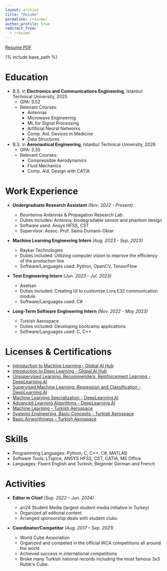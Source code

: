 ```yaml
---
layout: archive
title: "Resume"
permalink: /resume/
author_profile: true
redirect_from:
  - /resume
---
```


[Resume PDF](resume_130624.pdf)

{% include base_path %}

Education
======
* B.S. in **Electronics and Communications Engineering**, Istanbul Technical University, 2025
  * GPA: 3.52
  * Relevant Courses:
    - Antennas
    - Microwave Engineering
    - ML for Signal Processing
    - Artificial Neural Networks
    - Comp. Aid. Devices in Medicine
    - Data Structures 
* B.S. in **Aeronautical Engineering**, Istanbul Technical University, 2026 
  * GPA: 3.35
  * Relevant Courses:
    - Compressible Aerodynamics
    - Fluid Mechanics
    - Comp. Aid. Design with CATIA

Work Experience
======
* **Undergraduate Research Assistant** *(Nov. 2022 - Present)*
  * Bountenna Antennas & Propagation Research Lab.
  * Duties includes: Antenna, biodegradable sensor and phantom design
  * Software used: Ansys HFSS, CST
  * Supervisor: Assoc. Prof. Sema Dumanlı-Oktar

* **Machine Learning Engineering Intern** *(Aug. 2023 - Sep. 2023)*
  * Baykar Technologies
  * Duties included: Utilizing computer vision to improve the efficiency of the production line
  * Software/Languages used: Python, OpenCV, TensorFlow

* **Test Engineering Intern** *(Jun. 2023 - Jul. 2023)*
  * Aselsan
  * Duties included: Creating UI to customize Lora E32 communication module
  * Software/Languages used: C#
 
* **Long-Term Software Engineering Intern** *(Nov. 2022 - May 2023)* 
  * Turkish Aerospace
  * Duties included: Developing bootcamp applications
  * Software/Languages used: C, C++

Licenses & Certifications
======
* [Introduction to Machine Learning - Global AI Hub](https://globalaihub.com/certificate-share/eyJ1c2VyLWlkIjo4MjQzNCwiY291cnNlLWlkIjoxMTQ0NjUsImNlcnQtaWQiOiIxMTQ2OTcifQ==)
* [Introduction to Deep Learning - Global AI Hub](https://globalaihub.com/certificate-share/eyJ1c2VyLWlkIjo4MjQzNCwiY291cnNlLWlkIjoxMTUyMTksImNlcnQtaWQiOiIxMTUzODgifQ==)
* [Unsupervised Learning, Recommenders, Reinforcement Learning - DeepLearning.AI](https://www.coursera.org/account/accomplishments/certificate/YLUJHM9UHYBW)
* [Supervised Machine Learning: Regression and Classification - DeepLearning.AI](https://www.coursera.org/account/accomplishments/certificate/VVE8C82NPEFM)
* [Machine Learning Specialization - DeepLearning.AI](https://www.coursera.org/account/accomplishments/specialization/certificate/UAG63VEU6KCS)
* [Advanced Learning Algorithms - DeepLearning.AI](https://www.coursera.org/account/accomplishments/certificate/DXXWUKZ5RNKU)
* [Machine Learning - Turkish Aerospace]()
* [Systems Engineering, Basic Concepts - Turkish Aerospace]()
* [Basic Airworthiness - Turkish Aerospace]()

Skills
======
* Programming Languages: Python, C, C++, C#, MATLAB
* Software Tools: LTspice, ANSYS HFSS, CST, CATIA, MS Office
* Languages: Fluent English and Turkish, Beginner German and French
  
Activities
======
* **Editor in Chief** *(Sep. 2022 – Jun. 2024)*
  * arı24 Student Media (largest student media initiative in Turkey)
  * Organized all editorial content
  * Arranged sponsorship deals with student clubs
 
* **Coordinator/Competitor** *(Aug. 2017 – Sep. 2021)*
  * World Cube Association
  * Organized and competed in the official WCA competitions all around the world
  * Achieved success in international competitions
  * Broke many Turkish national records including the most famous 3x3 Rubik's Cube.   

